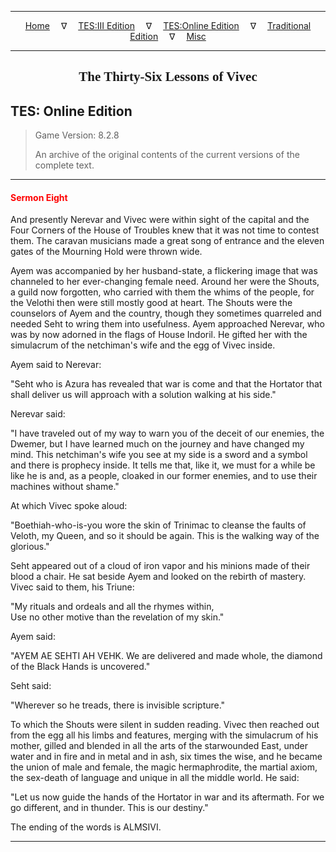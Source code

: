 
---

<!-- Jekyll Page Links -->

<center>
<a href="../../../../index.html">Home</a>
&emsp;&nabla;&emsp;
<a href="../../../index-tes3.html">TES:III Edition</a>
&emsp;&nabla;&emsp;
<a href="../../../index-teso.html">TES:Online Edition</a>
&emsp;&nabla;&emsp;
<a href="../../../index-traditional.html">Traditional Edition</a>
&emsp;&nabla;&emsp;
<a href="../../../index-misc.html">Misc</a>
</center>

<!-- Markdown Body Below: -->

---

<center>
<h2><span style="font-family:Georgia">The Thirty-Six Lessons of Vivec</span></h2>
</center>

## TES: Online Edition

> Game Version: 8.2.8
>
> An archive of the original contents of the current versions of the complete text.

---

#### <span style="color:red">Sermon Eight</span>

And presently Nerevar and Vivec were within sight of the capital and the Four Corners of the House of Troubles knew that it was not time to contest them. The caravan musicians made a great song of entrance and the eleven gates of the Mourning Hold were thrown wide.

Ayem was accompanied by her husband-state, a flickering image that was channeled to her ever-changing female need. Around her were the Shouts, a guild now forgotten, who carried with them the whims of the people, for the Velothi then were still mostly good at heart. The Shouts were the counselors of Ayem and the country, though they sometimes quarreled and needed Seht to wring them into usefulness. Ayem approached Nerevar, who was by now adorned in the flags of House Indoril. He gifted her with the simulacrum of the netchiman's wife and the egg of Vivec inside.

Ayem said to Nerevar:

"Seht who is Azura has revealed that war is come and that the Hortator that shall deliver us will approach with a solution walking at his side."

Nerevar said:

"I have traveled out of my way to warn you of the deceit of our enemies, the Dwemer, but I have learned much on the journey and have changed my mind. This netchiman's wife you see at my side is a sword and a symbol and there is prophecy inside. It tells me that, like it, we must for a while be like he is and, as a people, cloaked in our former enemies, and to use their machines without shame."

At which Vivec spoke aloud:

"Boethiah-who-is-you wore the skin of Trinimac to cleanse the faults of Veloth, my Queen, and so it should be again. This is the walking way of the glorious."

Seht appeared out of a cloud of iron vapor and his minions made of their blood a chair. He sat beside Ayem and looked on the rebirth of mastery. Vivec said to them, his Triune:

"My rituals and ordeals and all the rhymes within,\
Use no other motive than the revelation of my skin."

Ayem said:

"AYEM AE SEHTI AH VEHK. We are delivered and made whole, the diamond of the Black Hands is uncovered."

Seht said:

"Wherever so he treads, there is invisible scripture."

To which the Shouts were silent in sudden reading. Vivec then reached out from the egg all his limbs and features, merging with the simulacrum of his mother, gilled and blended in all the arts of the starwounded East, under water and in fire and in metal and in ash, six times the wise, and he became the union of male and female, the magic hermaphrodite, the martial axiom, the sex-death of language and unique in all the middle world. He said:

"Let us now guide the hands of the Hortator in war and its aftermath. For we go different, and in thunder. This is our destiny."

The ending of the words is ALMSIVI.

---
